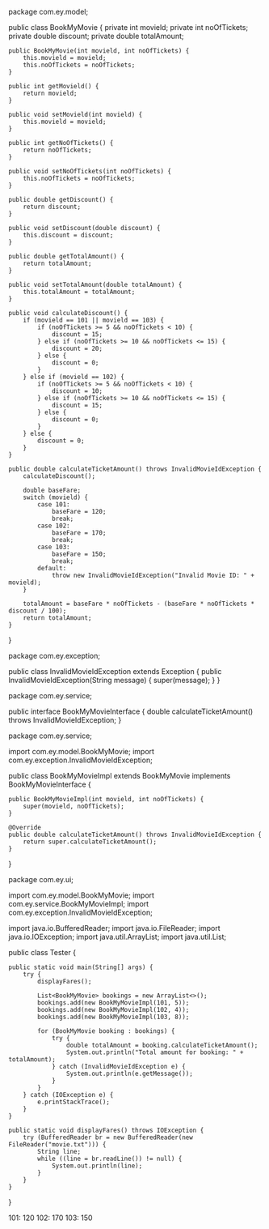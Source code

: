 package com.ey.model;

public class BookMyMovie {
    private int movield;
    private int noOfTickets;
    private double discount;
    private double totalAmount;

    public BookMyMovie(int movield, int noOfTickets) {
        this.movield = movield;
        this.noOfTickets = noOfTickets;
    }

    public int getMovield() {
        return movield;
    }

    public void setMovield(int movield) {
        this.movield = movield;
    }

    public int getNoOfTickets() {
        return noOfTickets;
    }

    public void setNoOfTickets(int noOfTickets) {
        this.noOfTickets = noOfTickets;
    }

    public double getDiscount() {
        return discount;
    }

    public void setDiscount(double discount) {
        this.discount = discount;
    }

    public double getTotalAmount() {
        return totalAmount;
    }

    public void setTotalAmount(double totalAmount) {
        this.totalAmount = totalAmount;
    }

    public void calculateDiscount() {
        if (movield == 101 || movield == 103) {
            if (noOfTickets >= 5 && noOfTickets < 10) {
                discount = 15;
            } else if (noOfTickets >= 10 && noOfTickets <= 15) {
                discount = 20;
            } else {
                discount = 0;
            }
        } else if (movield == 102) {
            if (noOfTickets >= 5 && noOfTickets < 10) {
                discount = 10;
            } else if (noOfTickets >= 10 && noOfTickets <= 15) {
                discount = 15;
            } else {
                discount = 0;
            }
        } else {
            discount = 0;
        }
    }

    public double calculateTicketAmount() throws InvalidMovieIdException {
        calculateDiscount();

        double baseFare;
        switch (movield) {
            case 101:
                baseFare = 120;
                break;
            case 102:
                baseFare = 170;
                break;
            case 103:
                baseFare = 150;
                break;
            default:
                throw new InvalidMovieIdException("Invalid Movie ID: " + movield);
        }

        totalAmount = baseFare * noOfTickets - (baseFare * noOfTickets * discount / 100);
        return totalAmount;
    }
}


package com.ey.exception;

public class InvalidMovieIdException extends Exception {
    public InvalidMovieIdException(String message) {
        super(message);
    }
}


package com.ey.service;

public interface BookMyMovieInterface {
    double calculateTicketAmount() throws InvalidMovieIdException;
}



package com.ey.service;

import com.ey.model.BookMyMovie;
import com.ey.exception.InvalidMovieIdException;

public class BookMyMovieImpl extends BookMyMovie implements BookMyMovieInterface {

    public BookMyMovieImpl(int movield, int noOfTickets) {
        super(movield, noOfTickets);
    }

    @Override
    public double calculateTicketAmount() throws InvalidMovieIdException {
        return super.calculateTicketAmount();
    }
}



package com.ey.ui;

import com.ey.model.BookMyMovie;
import com.ey.service.BookMyMovieImpl;
import com.ey.exception.InvalidMovieIdException;

import java.io.BufferedReader;
import java.io.FileReader;
import java.io.IOException;
import java.util.ArrayList;
import java.util.List;

public class Tester {

    public static void main(String[] args) {
        try {
            displayFares();

            List<BookMyMovie> bookings = new ArrayList<>();
            bookings.add(new BookMyMovieImpl(101, 5));
            bookings.add(new BookMyMovieImpl(102, 4));
            bookings.add(new BookMyMovieImpl(103, 8));

            for (BookMyMovie booking : bookings) {
                try {
                    double totalAmount = booking.calculateTicketAmount();
                    System.out.println("Total amount for booking: " + totalAmount);
                } catch (InvalidMovieIdException e) {
                    System.out.println(e.getMessage());
                }
            }
        } catch (IOException e) {
            e.printStackTrace();
        }
    }

    public static void displayFares() throws IOException {
        try (BufferedReader br = new BufferedReader(new FileReader("movie.txt"))) {
            String line;
            while ((line = br.readLine()) != null) {
                System.out.println(line);
            }
        }
    }
}


101: 120
102: 170
103: 150
